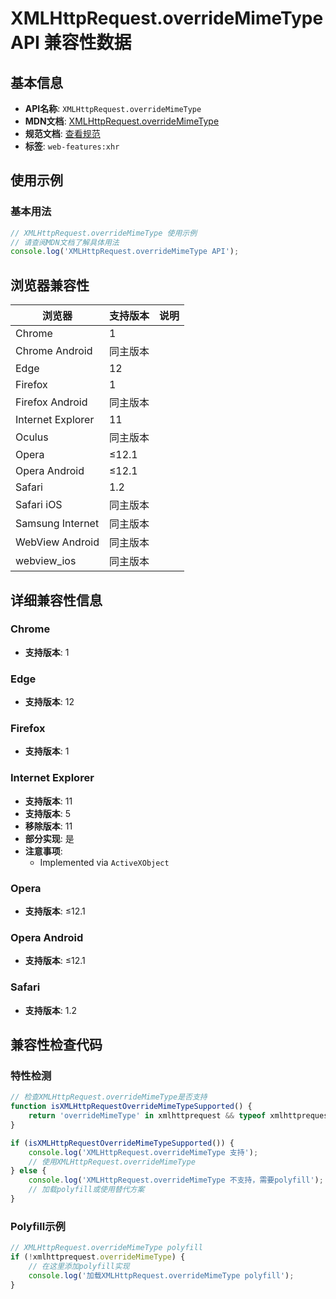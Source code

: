 # XMLHttpRequest.overrideMimeType API 兼容性数据

## 基本信息

- **API名称**: `XMLHttpRequest.overrideMimeType`
- **MDN文档**: [XMLHttpRequest.overrideMimeType](https://developer.mozilla.org/docs/Web/API/XMLHttpRequest/overrideMimeType)
- **规范文档**: [查看规范](https://xhr.spec.whatwg.org/#the-overridemimetype()-method)
- **标签**: `web-features:xhr`

## 使用示例

### 基本用法

```javascript
// XMLHttpRequest.overrideMimeType 使用示例
// 请查阅MDN文档了解具体用法
console.log('XMLHttpRequest.overrideMimeType API');
```

## 浏览器兼容性

| 浏览器 | 支持版本 | 说明 |
|--------|----------|------|
| Chrome | 1 |  |
| Chrome Android | 同主版本 |  |
| Edge | 12 |  |
| Firefox | 1 |  |
| Firefox Android | 同主版本 |  |
| Internet Explorer | 11 |  |
| Oculus | 同主版本 |  |
| Opera | ≤12.1 |  |
| Opera Android | ≤12.1 |  |
| Safari | 1.2 |  |
| Safari iOS | 同主版本 |  |
| Samsung Internet | 同主版本 |  |
| WebView Android | 同主版本 |  |
| webview_ios | 同主版本 |  |

## 详细兼容性信息

### Chrome

- **支持版本**: 1

### Edge

- **支持版本**: 12

### Firefox

- **支持版本**: 1

### Internet Explorer

- **支持版本**: 11
- **支持版本**: 5
- **移除版本**: 11
- **部分实现**: 是
- **注意事项**:
  - Implemented via `ActiveXObject`

### Opera

- **支持版本**: ≤12.1

### Opera Android

- **支持版本**: ≤12.1

### Safari

- **支持版本**: 1.2

## 兼容性检查代码

### 特性检测

```javascript
// 检查XMLHttpRequest.overrideMimeType是否支持
function isXMLHttpRequestOverrideMimeTypeSupported() {
    return 'overrideMimeType' in xmlhttprequest && typeof xmlhttprequest.overrideMimeType === 'function';
}

if (isXMLHttpRequestOverrideMimeTypeSupported()) {
    console.log('XMLHttpRequest.overrideMimeType 支持');
    // 使用XMLHttpRequest.overrideMimeType
} else {
    console.log('XMLHttpRequest.overrideMimeType 不支持，需要polyfill');
    // 加载polyfill或使用替代方案
}
```

### Polyfill示例

```javascript
// XMLHttpRequest.overrideMimeType polyfill
if (!xmlhttprequest.overrideMimeType) {
    // 在这里添加polyfill实现
    console.log('加载XMLHttpRequest.overrideMimeType polyfill');
}
```

